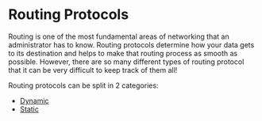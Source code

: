 # Routing Protocols

Routing is one of the most fundamental areas of networking that an administrator has to know. Routing protocols determine how your data gets to its destination and helps to make that routing process as smooth as possible. However, there are so many different types of routing protocol that it can be very difficult to keep track of them all!

Routing protocols can be split in 2 categories:

* [Dynamic](dynamic/)
* [Static](static.md)

